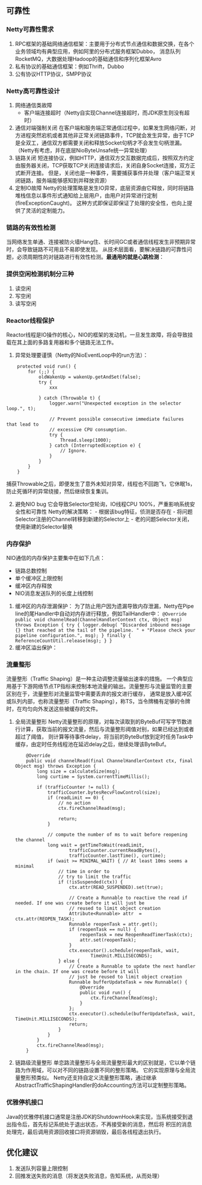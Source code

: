 ## 可靠性

### Netty可靠性需求
1. RPC框架的基础网络通信框架：主要用于分布式节点通信和数据交换，在各个业务领域均有典型应用，例如阿里的分布式服务框架Dubbo，
    消息队列RocketMQ，大数据处理Hadoop的基础通信和序列化框架Avro
2. 私有协议的基础通信框架：例如Thrift，Dubbo
3. 公有协议HTTP协议，SMPP协议


### Netty高可靠性设计
1. 网络通信类故障
    - 客户端连接超时（Netty自实现Channel连接超时，而JDK原生则没有超时）
2. 通信对端强制关闭
    在客户端和服务端正常通信过程中，如果发生网络闪断，对方进程突然宕机或者其他非正常关闭链路事件，TCP就会发生异常，由于TCP
    是全双工，通信双方都需要关闭和释放Socket句柄才不会发生句柄泄漏。（Netty有考虑，并在底层NioByteUnsafe统一异常处理）
3. 链路关闭
    短连接协议，例如HTTP，通信双方交互数据完成后，按照双方约定由服务器关闭，TCP获取TCP关闭连接请求后，关闭自身Socket连接，双方正式断开连接。
    但是，关闭也是一种事件，需要捕获事件并处理（客户端正常关闭链路，服务端能够感知到并释放资源）
4. 定制IO故障
    Netty的处理策略是发生IO异常，底层资源由它释放，同时将链路堆栈信息以事件形式通知给上层用户，由用户对异常进行定制(fireExceptionCaught)。
    这种方式即保证即保证了处理的安全性，也向上提供了灵活的定制能力。
    

### 链路的有效性检测
当网络发生单通、连接被防火墙Hang住、长时间GC或者通信线程发生非预期异常时，会导致链路不可用且不易即使发现。
从技术层面看，要解决链路的可靠性问题，必须周期性的对链路进行有效性检测。**最通用的就是心跳检测**：


### 提供空闲检测机制分三种
1. 读空闲
2. 写空闲
3. 读写空闲


### Reactor线程保护
Reactor线程是IO操作的核心，NIO的框架的发动机，一旦发生故障，将会导致挂载在其上面的多路复用器和多个链路无法工作。

1. 异常处理要谨慎（Netty的NioEventLoop中的run方法）：
```
    protected void run() {
        for (;;) {
            oldWakenUp = wakenUp.getAndSet(false);
            try {
                xxx

            } catch (Throwable t) {
                logger.warn("Unexpected exception in the selector loop.", t);

                // Prevent possible consecutive immediate failures that lead to
                // excessive CPU consumption.
                try {
                    Thread.sleep(1000);
                } catch (InterruptedException e) {
                    // Ignore.
                }
            }
        }
    }
```
捕获Throwable之后，即便发生了意外未知对异常，线程也不回跑飞，它休眠1s，防止死循环的异常绕接，然后继续恢复集训。

2. 避免NIO bug
    它会导致Selector空轮询，IO线程CPU 100%，严重影响系统安全性和可靠性
    Netty的解决策略：
        - 根据该bug特征，侦测是否存在
        - 将问题Selector注册的Channel转移到新建的Selector上
        - 老的问题Selector关闭，使用新建的Selector替换
    

### 内存保护
NIO通信的内存保护主要集中在如下几点：
 - 链路总数控制
 - 单个缓冲区上限控制
 - 缓冲区内存释放
 - NIO消息发送队列的长度上线控制
 
1. 缓冲区的内存泄漏保护：
    为了防止用户因为遗漏导致内存泄漏，Netty在Pipe line的尾Handler中自动对内存进行释放，例如TailHandler中：
             ```
                     @Override
                     public void channelRead(ChannelHandlerContext ctx, Object msg) throws Exception {
                         try {
                             logger.debug(
                                     "Discarded inbound message {} that reached at the tail of the pipeline. " +
                                             "Please check your pipeline configuration.", msg);
                         } finally {
                             ReferenceCountUtil.release(msg);
                         }
                     }
             ```
2. 缓冲区溢出保护：



### 流量整形
流量整形（Traffic Shaping）是一种主动调整流量输出速率的措施。
一个典型应用基于下游网络节点TP指标来控制本地流量的输出。流量整形与流量监管的主要区别在于，流量整形对流量监管中需要丢弃的报文进行缓存，
通常是放入缓冲区或队列内部，也称流量整形（Traffic Shaping），称TS，当令牌桶有足够的令牌时，在均匀向外发送这些被缓存的文件。

1. 全局流量整形
    Netty流量整形的原理，对每次读取到的ByteBuf可写字节数进行计算，获取当前的报文流量，然后与流量整形阈值对别，如果已经达到或者超过了阈值，
    则计算等待事件delay，将当前的ByteBuf放到定时任务Task中缓存，由定时任务线程池在延迟delay之后，继续处理该ByteBuf。
    ```
        @Override
        public void channelRead(final ChannelHandlerContext ctx, final Object msg) throws Exception {
            long size = calculateSize(msg);
            long curtime = System.currentTimeMillis();
    
            if (trafficCounter != null) {
                trafficCounter.bytesRecvFlowControl(size);
                if (readLimit == 0) {
                    // no action
                    ctx.fireChannelRead(msg);
    
                    return;
                }
    
                // compute the number of ms to wait before reopening the channel
                long wait = getTimeToWait(readLimit,
                        trafficCounter.currentReadBytes(),
                        trafficCounter.lastTime(), curtime);
                if (wait >= MINIMAL_WAIT) { // At least 10ms seems a minimal
                    // time in order to
                    // try to limit the traffic
                    if (!isSuspended(ctx)) {
                        ctx.attr(READ_SUSPENDED).set(true);
    
                        // Create a Runnable to reactive the read if needed. If one was create before it will just be
                        // reused to limit object creation
                        Attribute<Runnable> attr  = ctx.attr(REOPEN_TASK);
                        Runnable reopenTask = attr.get();
                        if (reopenTask == null) {
                            reopenTask = new ReopenReadTimerTask(ctx);
                            attr.set(reopenTask);
                        }
                        ctx.executor().schedule(reopenTask, wait,
                                TimeUnit.MILLISECONDS);
                    } else {
                        // Create a Runnable to update the next handler in the chain. If one was create before it will
                        // just be reused to limit object creation
                        Runnable bufferUpdateTask = new Runnable() {
                            @Override
                            public void run() {
                                ctx.fireChannelRead(msg);
                            }
                        };
                        ctx.executor().schedule(bufferUpdateTask, wait, TimeUnit.MILLISECONDS);
                        return;
                    }
                }
            }
            ctx.fireChannelRead(msg);
        }
    ```  
    
2. 链路级流量整形
单恋路流量整形与全局流量整形最大的区别就是，它以单个链路为作用域，可以对不同的链路设置不同的整形策略。
它的实现原理与全局流量整形预类似。
Netty还支持自定义流量整形策略，通过继承AbstractTrafficShapingHandler的doAccounting方法可以定制整形策略。

### 优雅停机接口
Java的优雅停机接口通常是注册JDK的ShutdownHook来实现，当系统接受到退出指令后，首先标记系统处于退出状态，不再接受新的消息，然后将
积压的消息处理完，最后调用资源回收接口将资源销毁，最后各线程退出执行。


## 优化建议
1. 发送队列容量上限控制
2. 回推发送失败的消息（将发送失败消息，告知系统，从而处理）      